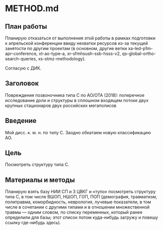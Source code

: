 # METHOD.md

## План работы

Планирую отказаться от выполнения этой работы в рамках подготовки к апрельской конференции ввиду нехватки ресурсов из-за текущей занятости по другим проектам (в основном, другие ветки xa-led-p1m-apr-conference, xt-ao-type-a,  xr-sfmhsush-ssb-hsss-v2, qs-global-ortho-search-queries, xs-stmz-methodology).

Согласую с ДИК.

## Заголовок
Повреждения позвоночника типа C по AO/OTA (2018): поперечное исследование доли и структуры в сплошном входящем потоке двух крупных стационаров двух российских мегаполисов

## Введение
Мой дисс. к. м. н. по типу C. Заодно обкатаем новую классификацию AO.

## Цель
Посмотреть структуру типа C.

## Материалы и методы
Планирую взять базу НИИ СП и 3 ЦВКГ и «тупо» посмотреть структуру типа C, в том числе ВШОП, НШОП, ГОП, ПОП (демография, травматизм, политравма, коморбидность, неврология, лучевые показатели, в том числе в сочетании с другими типами и в отношении множественной травмы — одним словом, по списку переменных, который ранее определили для базы; этот список потом куда-нибудь загружу и повешу ссылку где-нибудь здесь).
